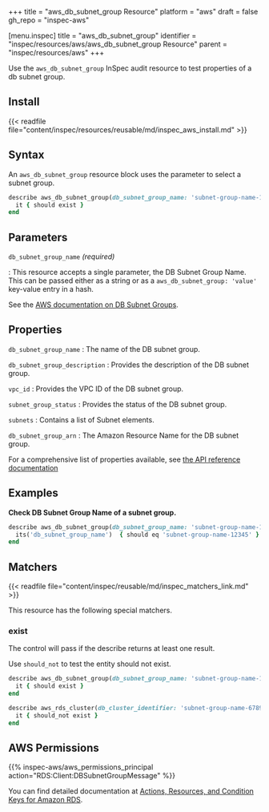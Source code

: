 +++
title = "aws_db_subnet_group Resource"
platform = "aws"
draft = false
gh_repo = "inspec-aws"

[menu.inspec]
title = "aws_db_subnet_group"
identifier = "inspec/resources/aws/aws_db_subnet_group Resource"
parent = "inspec/resources/aws"
+++

Use the `aws_db_subnet_group` InSpec audit resource to test properties of a db subnet group.

## Install

{{< readfile file="content/inspec/resources/reusable/md/inspec_aws_install.md" >}}

## Syntax

 An `aws_db_subnet_group` resource block uses the parameter to select a subnet group.

```ruby
describe aws_db_subnet_group(db_subnet_group_name: 'subnet-group-name-12345') do
  it { should exist }
end
```


## Parameters

`db_subnet_group_name` _(required)_

: This resource accepts a single parameter, the DB Subnet Group Name.
  This can be passed either as a string or as a `aws_db_subnet_group: 'value'` key-value entry in a hash.

See the [AWS documentation on DB Subnet Groups](https://docs.aws.amazon.com/AmazonRDS/latest/UserGuide/USER_VPC.WorkingWithRDSInstanceinaVPC.html#USER_VPC.Subnets).


## Properties

`db_subnet_group_name`
: The name of the DB subnet group.

`db_subnet_group_description`
: Provides the description of the DB subnet group.

`vpc_id`
: Provides the VPC ID of the DB subnet group.

`subnet_group_status`
: Provides the status of the DB subnet group.

`subnets`
: Contains a list of Subnet elements.

`db_subnet_group_arn`
: The Amazon Resource Name for the DB subnet group.

For a comprehensive list of properties available, see [the API reference documentation](https://docs.aws.amazon.com/AmazonRDS/latest/APIReference/API_DBSubnetGroup.html)

## Examples

**Check DB Subnet Group Name of a subnet group.**

```ruby
describe aws_db_subnet_group(db_subnet_group_name: 'subnet-group-name-12345') do
  its('db_subnet_group_name')  { should eq 'subnet-group-name-12345' }
end
```

## Matchers

{{< readfile file="content/inspec/reusable/md/inspec_matchers_link.md" >}}

This resource has the following special matchers.

### exist

The control will pass if the describe returns at least one result.

Use `should_not` to test the entity should not exist.

```ruby
describe aws_db_subnet_group(db_subnet_group_name: 'subnet-group-name-12345') do
  it { should exist }
end
```

```ruby
describe aws_rds_cluster(db_cluster_identifier: 'subnet-group-name-6789') do
  it { should_not exist }
end
```

## AWS Permissions

{{% inspec-aws/aws_permissions_principal action="RDS:Client:DBSubnetGroupMessage" %}}

You can find detailed documentation at [Actions, Resources, and Condition Keys for Amazon RDS](https://docs.aws.amazon.com/IAM/latest/UserGuide/list_amazonrds.html).